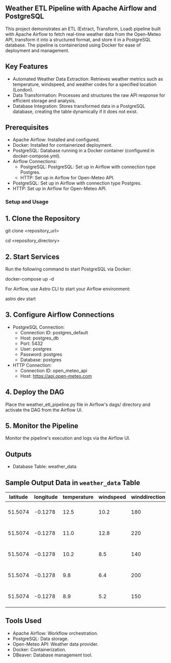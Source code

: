 
## Weather ETL Pipeline with Apache Airflow and PostgreSQL

This project demonstrates an ETL (Extract, Transform, Load) pipeline built with Apache Airflow to fetch real-time weather data from the Open-Meteo API, transform it into a structured format, and store it in a PostgreSQL database. The pipeline is containerized using Docker for ease of deployment and management.

## Key Features

* Automated Weather Data Extraction: Retrieves weather metrics such as temperature, windspeed, and weather codes for a specified location (London).
* Data Transformation: Processes and structures the raw API response for efficient storage and analysis.
* Database Integration: Stores transformed data in a PostgreSQL database, creating the table dynamically if it does not exist.

## Prerequisites

* Apache Airflow: Installed and configured.
* Docker: Installed for containerized deployment.
* PostgreSQL: Database running in a Docker container (configured in docker-compose.yml).
* Airflow Connections:
     * PostgreSQL: PostgreSQL: Set up in Airflow with connection type Postgres.
     * HTTP: Set up in Airflow for Open-Meteo API.
* PostgreSQL: Set up in Airflow with connection type Postgres.
* HTTP: Set up in Airflow for Open-Meteo API.

### Setup and Usage

## 1. Clone the Repository

git clone <repository_url>

cd <repository_directory>

## 2. Start Services

Run the following command to start PostgreSQL via Docker:

docker-compose up -d


For Airflow, use Astro CLI to start your Airflow environment:

astro dev start


## 3. Configure Airflow Connections

* PostgreSQL Connection:
   * Connection ID: postgres_default
   * Host: postgres_db
   * Port: 5432
   * User: postgres
   * Password: postgres
   * Database: postgres
* HTTP Connection:
   * Connection ID: open_meteo_api
   * Host: https://api.open-meteo.com

## 4. Deploy the DAG

Place the weather_etl_pipeline.py file in Airflow's dags/ directory and activate the DAG from the Airflow UI.

## 5. Monitor the Pipeline

Monitor the pipeline's execution and logs via the Airflow UI.

## Outputs

* Database Table: weather_data


## Sample Output Data in `weather_data` Table  

| **latitude** | **longitude** | **temperature** | **windspeed** | **winddirection** | **weathercode** | **timestamp**          |  
|--------------|---------------|-----------------|---------------|-------------------|-----------------|------------------------|  
| 51.5074      | -0.1278       | 12.5            | 10.2          | 180               | 1               | 2025-01-19 10:00:00    |  
| 51.5074      | -0.1278       | 11.0            | 12.8          | 220               | 2               | 2025-01-19 11:00:00    |  
| 51.5074      | -0.1278       | 10.2            | 8.5           | 140               | 3               | 2025-01-19 12:00:00    |  
| 51.5074      | -0.1278       | 9.8             | 6.4           | 200               | 2               | 2025-01-19 13:00:00    |  
| 51.5074      | -0.1278       | 8.9             | 5.2           | 150               | 1               | 2025-01-19 14:00:00    |  



## Tools Used

* Apache Airflow: Workflow orchestration.
* PostgreSQL: Data storage.
* Open-Meteo API: Weather data provider.
* Docker: Containerization.
* DBeaver: Database management tool.
